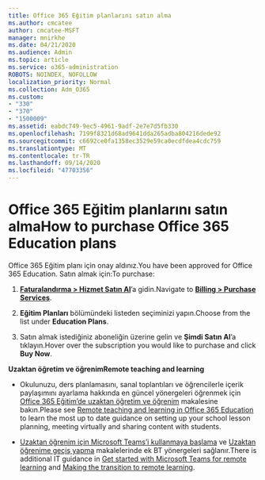 ```yaml
---
title: Office 365 Eğitim planlarını satın alma
ms.author: cmcatee
author: cmcatee-MSFT
manager: mnirkhe
ms.date: 04/21/2020
ms.audience: Admin
ms.topic: article
ms.service: o365-administration
ROBOTS: NOINDEX, NOFOLLOW
localization_priority: Normal
ms.collection: Adm_O365
ms.custom:
- "330"
- "370"
- "1500009"
ms.assetid: eabdc749-9ec5-4961-9adf-2e7e7d5fb330
ms.openlocfilehash: 7199f8321d68ad9641dda265adba804216dede92
ms.sourcegitcommit: c6692ce0fa1358ec3529e59ca0ecdfdea4cdc759
ms.translationtype: MT
ms.contentlocale: tr-TR
ms.lasthandoff: 09/14/2020
ms.locfileid: "47703356"
---
```

# <a name="how-to-purchase-office-365-education-plans"></a><span data-ttu-id="c5415-102">Office 365 Eğitim planlarını satın alma</span><span class="sxs-lookup"><span data-stu-id="c5415-102">How to purchase Office 365 Education plans</span></span>

<span data-ttu-id="c5415-103">Office 365 Eğitim planı için onay aldınız.</span><span class="sxs-lookup"><span data-stu-id="c5415-103">You have been approved for Office 365 Education.</span></span>  <span data-ttu-id="c5415-104">Satın almak için:</span><span class="sxs-lookup"><span data-stu-id="c5415-104">To purchase:</span></span>

1. <span data-ttu-id="c5415-105">**[Faturalandırma > Hizmet Satın Al](https://portal.office.com/AdminPortal/Home#/catalog)**’a gidin.</span><span class="sxs-lookup"><span data-stu-id="c5415-105">Navigate to **[Billing > Purchase Services](https://portal.office.com/AdminPortal/Home#/catalog)**.</span></span>

2. <span data-ttu-id="c5415-106">**Eğitim Planları** bölümündeki listeden seçiminizi yapın.</span><span class="sxs-lookup"><span data-stu-id="c5415-106">Choose from the list under **Education Plans**.</span></span>

3. <span data-ttu-id="c5415-107">Satın almak istediğiniz aboneliğin üzerine gelin ve **Şimdi Satın Al**’a tıklayın.</span><span class="sxs-lookup"><span data-stu-id="c5415-107">Hover over the subscription you would like to purchase and click **Buy Now**.</span></span>

<span data-ttu-id="c5415-108">**Uzaktan öğretim ve öğrenim**</span><span class="sxs-lookup"><span data-stu-id="c5415-108">**Remote teaching and learning**</span></span>

- <span data-ttu-id="c5415-109">Okulunuzu, ders planlamasını, sanal toplantıları ve öğrencilerle içerik paylaşımını ayarlama hakkında en güncel yönergeleri öğrenmek için [Office 365 Eğitim’de uzaktan öğretim ve öğrenim](https://support.office.com/article/remote-teaching-and-learning-in-office-365-education-f651ccae-7b65-478b-8366-51bb884025c4) makalesine bakın.</span><span class="sxs-lookup"><span data-stu-id="c5415-109">Please see [Remote teaching and learning in Office 365 Education](https://support.office.com/article/remote-teaching-and-learning-in-office-365-education-f651ccae-7b65-478b-8366-51bb884025c4) to learn the most up to date guidance on setting up your school lesson planning, meeting virtually and sharing content with students.</span></span>

- <span data-ttu-id="c5415-110">[Uzaktan öğrenim için Microsoft Teams’i kullanmaya başlama](https://docs.microsoft.com/MicrosoftTeams/remote-learning-edu) ve [Uzaktan öğrenime geçiş yapma](https://www.microsoft.com/education/remote-learning) makalelerinde ek BT yönergeleri sağlanır.</span><span class="sxs-lookup"><span data-stu-id="c5415-110">There is additional IT guidance in [Get started with Microsoft Teams for remote learning](https://docs.microsoft.com/MicrosoftTeams/remote-learning-edu) and [Making the transition to remote learning](https://www.microsoft.com/education/remote-learning).</span></span>
